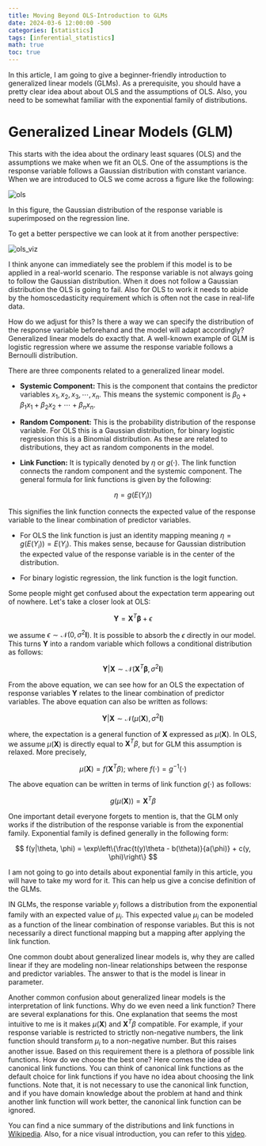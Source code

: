 ```yaml
---
title: Moving Beyond OLS-Introduction to GLMs
date: 2024-03-6 12:00:00 -500
categories: [statistics]
tags: [inferential_statistics]
math: true
toc: true
---
```


In this article, I am going to give a beginner-friendly introduction to generalized linear models (GLMs). As a prerequisite, you should have a pretty clear idea about about OLS and the assumptions of OLS. Also, you need to be somewhat familiar with the exponential family of distributions.

# Generalized Linear Models (GLM) 

This starts with the idea about the ordinary least squares (OLS) and the assumptions we make when we fit an OLS. One of the assumptions is the response variable follows a Gaussian distribution with constant variance. When we are introduced to OLS we come across a figure like the following:

![ols](https://i.ibb.co/5xsFKVV/chrome-j5j-Tu-I7-Ar-N.png)

In this figure, the Gaussian distribution of the response variable is superimposed on the regression line.

To get a better perspective we can look at it from another perspective:

![ols_viz](https://i.ibb.co/NK0Q2YN/Picture1.png)

I think anyone can immediately see the problem if this model is to be applied in a real-world scenario. The response variable is not always going to follow the Gaussian distribution. When it does not follow a Gaussian distribution the OLS is going to fail. Also for OLS to work it needs to abide by the homoscedasticity requirement which is often not the case in real-life data. 

How do we adjust for this? Is there a way we can specify the distribution of the response variable beforehand and the model will adapt accordingly?  Generalized linear models do exactly that. A well-known example of GLM is logistic regression where we assume the response variable follows a Bernoulli distribution.

There are three components related to a generalized linear model.

- <b> Systemic Component: </b> This is the component that contains the predictor variables $x_1,x_2,x_3,\cdots,x_n$. This means the systemic component is $\beta_0+\beta_1x_1+\beta_2x_2+\cdots+\beta_nx_n$.

- <b> Random Component:</b> This is the probability distribution of the response variable. For OLS this is a Gaussian distribution, for binary logistic regression this is a Binomial distribution. As these are related to distributions, they act as random components in the model. 

- <b> Link Function:</b> It is typically denoted by $\eta$ or $g(\cdot)$. The link function connects the random component and the systemic component. The general formula for link functions is given by the following:

$$
\eta=g(E(Y_i))
$$

This signifies the link function connects the expected value of the response variable to the linear combination of predictor variables. 

- For OLS the link function is just an identity mapping meaning $\eta=g(E(Y_i))=E(Y_i)$. This makes sense, because for Gaussian distribution the expected value of the response variable is in the center of the distribution.

- For binary logistic regression, the link function is the logit function. 


Some people might get confused about the expectation term appearing out of nowhere. Let's take a closer look at OLS:

$$
\mathbf{Y}=\mathbf{X}^{T} \mathbf{\beta}+\epsilon
$$

we assume $\epsilon\sim\mathcal{N}(0,\sigma^2\mathbf{I})$. It is possible to absorb the $\epsilon$ directly in our model. This turns $\mathbf{Y}$ into a random variable which follows a conditional distribution as follows:


$$
\mathbf{Y}|\mathbf{X} \sim \mathcal{N}(\mathbf{X}^{T} \mathbf{\beta},\sigma^2\mathbf{I})
$$

From the above equation, we can see how for an OLS the expectation of response variables $\mathbf{Y}$ relates to the linear combination of predictor variables. The above equation can also be written as follows:

$$
\mathbf{Y}|\mathbf{X} \sim \mathcal{N}(\mu(\mathbf{X}),\sigma^2\mathbf{I})
$$

where, the expectation is a general function of $\mathbf{X}$ expressed as $\mu({\mathbf{X}})$. In OLS, we assume $\mu({\mathbf{X}})$ is directly equal to $\mathbf{X}^{T}\beta$, but for GLM this assumption is relaxed. More precisely,

$$
\mu(\mathbf{X})= f(\mathbf{X}^{T}\beta);~\text{where}~f(\cdot)=g^{-1}(\cdot)
$$

The above equation can be written in terms of link function $g(\cdot)$ as follows:


$$
g(\mu(\mathbf{X}))= \mathbf{X}^{T}\beta
$$


One important detail everyone forgets to mention is, that the GLM only works if the distribution of the response variable is from the exponential family. Exponential family is defined generally in the following form: 

$$
f(y|\theta, \phi) = \exp\left\{\frac{t(y)\theta - b(\theta)}{a(\phi)} + c(y, \phi)\right\}
$$

I am not going to go into details about exponential family in this article, you will have to take my word for it. This can help us give a concise definition of the GLMs.

IN GLMs, the response variable $y_i$ follows a distribution from the exponential family with an expected value of $\mu_i$. This expected value  $\mu_i$ can be modeled as a function of the linear combination of response variables. But this is not necessarily a direct functional mapping but a mapping after applying the link function. 

One common doubt about generalized linear models is, why they are called linear if they are modeling non-linear relationships between the response and predictor variables. The answer to that is the model is linear in parameter. 

Another common confusion about generalized linear models is the interpretation of link functions. Why do we even need a link function? There are several explanations for this. One explanation that seems the most intuitive to me is it makes $\mu(\mathbf{X})$ and $\mathbf{X}^{T}\beta$ compatible. For example, if your response variable is restricted to strictly non-negative numbers, the link function should transform $\mu_i$ to a non-negative number. But this raises another issue. Based on this requirement there is a plethora of possible link functions. How do we choose the best one? Here comes the idea of canonical link functions. You can think of canonical link functions as the default choice for link functions if you have no idea about choosing the link functions. Note that, it is not necessary to use the canonical link function, and if you have domain knowledge about the problem at hand and think another link function will work better, the canonical link function can be ignored.


You can find a nice summary of the distributions and link functions in [Wikipedia](https://en.wikipedia.org/wiki/Generalized_linear_model). Also, for a nice visual introduction, you can refer to this [video](https://youtu.be/6Nfv0Xr44y8?list=PLl4b1XM725Oc8g3V9p98UeRTOXoAlGEYw).

